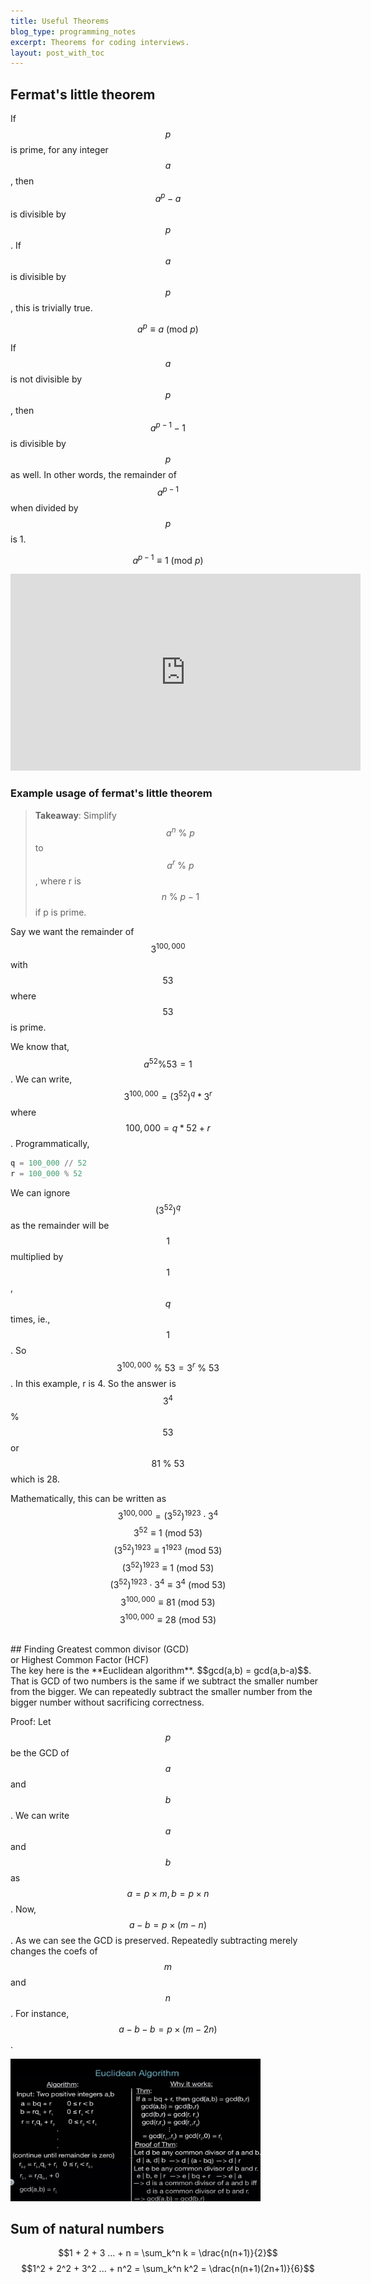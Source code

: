 ```yaml
---
title: Useful Theorems
blog_type: programming_notes
excerpt: Theorems for coding interviews.
layout: post_with_toc
---
```


## Fermat's little theorem

If $$p$$ is prime, for any integer $$a$$, then $$a^p-a$$ is divisible by $$p$$. If $$a$$ is divisible by $$p$$, this is trivially true.

$$ a^p \equiv a\ (\textrm{mod}\ p)$$

If $$a$$ is not divisible by $$p$$, then $$a^{p-1}-1$$ is divisible by $$p$$ as well. In other words, the remainder of $$a^{p-1}$$ when divided by $$p$$ is 1.

$$ a^{p-1} \equiv 1\ (\textrm{mod}\ p)$$

<iframe width="560" height="315" src="https://www.youtube.com/embed/w0ZQvZLx2KA" title="YouTube video player" frameborder="0" allow="accelerometer; autoplay; clipboard-write; encrypted-media; gyroscope; picture-in-picture" allowfullscreen></iframe>

### Example usage of fermat's little theorem

> **Takeaway**:
> Simplify $$a^n\ \%\ p$$ to $$a^r \ \% \ p$$, where r is $$n \ \% \ p-1$$ if p is prime.

Say we want the remainder of $$3^{100,000}$$ with $$53$$ where $$53$$ is prime.

We know that, $$a^{52}\%53 = 1$$. We can write, $$3^{100,000}=(3^{52})^{q}*3^r$$ where $$100,000 = q*52+r$$. Programmatically,

```python
q = 100_000 // 52
r = 100_000 % 52
```

We can ignore $$(3^{52})^{q}$$ as the remainder will be $$1$$ multiplied by $$1$$, $$q$$ times, ie., $$1$$. So $$3^{100,000}\ \%\ 53=3^r\ \%\ 53$$. In this example, r is 4. So the answer is $$3^4$$ % $$53$$ or $$81\ \% \ 53$$ which is 28.

Mathematically, this can be written as
$$3^{100,000}=(3^{52})^{1923} \cdot 3^4$$
$$3^{52} \equiv 1\ (\text{mod}\ 53)$$
$$(3^{52})^{1923} \equiv 1^{1923}\ (\text{mod}\ 53)$$
$$(3^{52})^{1923} \equiv 1\ (\text{mod}\ 53)$$
$$(3^{52})^{1923}\cdot 3^4 \equiv 3^4 \ (\text{mod}\ 53)$$
$$3^{100,000} \equiv 81 \ (\text{mod}\ 53)$$
$$3^{100,000} \equiv 28 \ (\text{mod}\ 53)$$

<br/>
## Finding Greatest common divisor (GCD) <br/>or Highest Common Factor (HCF)
<br/>
The key here is the **Euclidean algorithm**. $$gcd(a,b) = gcd(a,b-a)$$. That is GCD of two numbers is the same if we subtract the smaller number from the bigger. We can repeatedly subtract the smaller number from the bigger number without sacrificing correctness.

Proof: Let $$p$$ be the GCD of $$a$$ and $$b$$. We can write $$a$$ and $$b$$ as $$a = p \times m, b = p \times n$$. Now, $$a-b=p\times(m-n)$$. As we can see the GCD is preserved. Repeatedly subtracting merely changes the coefs of $$m$$ and $$n$$. For instance, $$a-b-b=p\times(m-2n)$$.

<a href="/assets/Images/posts/programming_notes/euclid-theorem-proof.png"><img src="/assets/Images/posts/programming_notes/euclid-theorem-proof.png" alt="Euclid theorem formal proof" width="400"/></a>

## Sum of natural numbers

$$1 + 2 + 3 ... + n = \sum_k^n k = \drac{n(n+1)}{2}$$
$$1^2 + 2^2 + 3^2 ... + n^2 = \sum_k^n k^2 = \drac{n(n+1)(2n+1)}{6}$$



